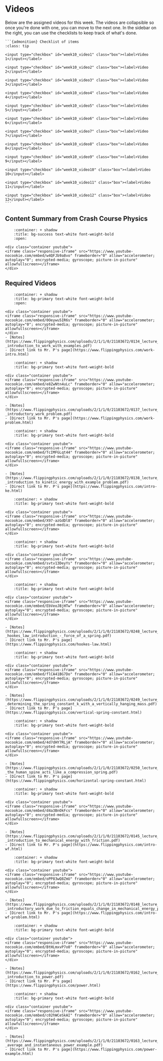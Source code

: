 # Videos

Below are the assigned videos for this week. 
The videos are collapsible so once you're done with one, you can move to the next one.
In the sidebar on the right, you can use the checklists to keep track of what's done.

````{margin}
```{admonition} Checklist of items
:class: tip

<input type="checkbox" id="week10_video1" class="box"><label>Video 1</input></label>

<input type="checkbox" id="week10_video2" class="box"><label>Video 2</input></label>

<input type="checkbox" id="week10_video3" class="box"><label>Video 3</input></label>

<input type="checkbox" id="week10_video4" class="box"><label>Video 4</input></label>

<input type="checkbox" id="week10_video5" class="box"><label>Video 5</input></label>

<input type="checkbox" id="week10_video6" class="box"><label>Video 6</input></label>

<input type="checkbox" id="week10_video7" class="box"><label>Video 7</input></label>

<input type="checkbox" id="week10_video8" class="box"><label>Video 8</input></label>

<input type="checkbox" id="week10_video9" class="box"><label>Video 9</input></label>

<input type="checkbox" id="week10_video10" class="box"><label>Video 10</input></label>

<input type="checkbox" id="week10_video11" class="box"><label>Video 11</input></label>

<input type="checkbox" id="week10_video12" class="box"><label>Video 12</input></label>
```
````

## Content Summary from Crash Course Physics

```{dropdown} Work, Energy, and Power
    :container: + shadow
    :title: bg-success text-white font-weight-bold
    :open:

<div class="container youtube">
<iframe class="responsive-iframe" src="https://www.youtube-nocookie.com/embed/w4QFJb9a8vo" frameborder="0" allow="accelerometer; autoplay="0"; encrypted-media; gyroscope; picture-in-picture" allowfullscreen></iframe>
</div>
```

## Required Videos

```{dropdown} 1. Introduction to Work with Examples
    :container: + shadow
    :title: bg-primary text-white font-weight-bold
    :open:

<div class="container youtube">
<iframe class="responsive-iframe" src="https://www.youtube-nocookie.com/embed/0Oeywu5IR6s" frameborder="0" allow="accelerometer; autoplay="0"; encrypted-media; gyroscope; picture-in-picture" allowfullscreen></iframe>
</div>
- [Notes](https://www.flippingphysics.com/uploads/2/1/1/0/21103672/0134_lecture_notes_-_introduction_to_work_with_examples.pdf)
- [Direct link to Mr. P's page](https://www.flippingphysics.com/work-intro.html)
```

```{dropdown} 2. Introductory Work Problem
    :container: + shadow
    :title: bg-primary text-white font-weight-bold

<div class="container youtube">
<iframe class="responsive-iframe" src="https://www.youtube-nocookie.com/embed/e8ZwNtn4uLc" frameborder="0" allow="accelerometer; autoplay="0"; encrypted-media; gyroscope; picture-in-picture" allowfullscreen></iframe>
</div>

- [Notes](https://www.flippingphysics.com/uploads/2/1/1/0/21103672/0137_lecture_notes_-_introductory_work_problem.pdf)
- [Direct link to Mr. P's page](https://www.flippingphysics.com/work-problem.html)
```

```{dropdown} 3. Introduction to Kinetic Energy with Example Problem
    :container: + shadow
    :title: bg-primary text-white font-weight-bold

<div class="container youtube">
<iframe class="responsive-iframe" src="https://www.youtube-nocookie.com/embed/TcIMFGLqt44" frameborder="0" allow="accelerometer; autoplay="0"; encrypted-media; gyroscope; picture-in-picture" allowfullscreen></iframe>
</div>

- [Notes](https://www.flippingphysics.com/uploads/2/1/1/0/21103672/0138_lecture_notes_-_introduction_to_kinetic_energy_with_example_problem.pdf)
- [Direct link to Mr. P's page](https://www.flippingphysics.com/intro-ke.html)
```

```{dropdown} 4. Introduction to the Integral or Anti-Derivative for use in Work from a Non-Constant Force
    :container: + shadow
    :title: bg-primary text-white font-weight-bold

<div class="container youtube">
<iframe class="responsive-iframe" src="https://www.youtube-nocookie.com/embed/X97-azGdDl8" frameborder="0" allow="accelerometer; autoplay="0"; encrypted-media; gyroscope; picture-in-picture" allowfullscreen></iframe>
</div>
```

```{dropdown} 5. Defining Work with the Dot Product and a Review of the Dot Product - Constant Force
    :container: + shadow
    :title: bg-primary text-white font-weight-bold

<div class="container youtube">
<iframe class="responsive-iframe" src="https://www.youtube-nocookie.com/embed/svtv13DeyYs" frameborder="0" allow="accelerometer; autoplay="0"; encrypted-media; gyroscope; picture-in-picture" allowfullscreen></iframe>
</div>
```

```{dropdown} 6. Hooke's Law Introduction - Force of a Spring
    :container: + shadow
    :title: bg-primary text-white font-weight-bold
    
<div class="container youtube">
<iframe class="responsive-iframe" src="https://www.youtube-nocookie.com/embed/EbVeoJBjHTw" frameborder="0" allow="accelerometer; autoplay="0"; encrypted-media; gyroscope; picture-in-picture" allowfullscreen></iframe>
</div>

- [Notes](https://www.flippingphysics.com/uploads/2/1/1/0/21103672/0248_lecture_notes_-_hookes_law_introduction_-_force_of_a_spring.pdf)
- [Direct link to Mr. P's page](https://www.flippingphysics.com/hookes-law.html)
```

```{dropdown} 7. Determining the Spring Constant, k, with a Vertically Hanging Mass
    :container: + shadow
    :title: bg-primary text-white font-weight-bold

<div class="container youtube">
<iframe class="responsive-iframe" src="https://www.youtube-nocookie.com/embed/flCA41BG7Do" frameborder="0" allow="accelerometer; autoplay="0"; encrypted-media; gyroscope; picture-in-picture" allowfullscreen></iframe>
</div>

- [Notes](https://www.flippingphysics.com/uploads/2/1/1/0/21103672/0249_lecture_notes_-_determining_the_spring_constant_k_with_a_vertically_hanging_mass.pdf)
- [Direct link to Mr. P's page](https://www.flippingphysics.com/vertical-spring-constant.html)
```

```{dropdown} 8. The Human Spine acts like a Compression Spring
    :container: + shadow
    :title: bg-primary text-white font-weight-bold

<div class="container youtube">
<iframe class="responsive-iframe" src="https://www.youtube-nocookie.com/embed/4d7dHY7RLjA" frameborder="0" allow="accelerometer; autoplay="0"; encrypted-media; gyroscope; picture-in-picture" allowfullscreen></iframe>
</div>

- [Notes](https://www.flippingphysics.com/uploads/2/1/1/0/21103672/0250_lecture_notes_-_the_human_spine_acts_like_a_compression_spring.pdf)
- [Direct link to Mr. P's page](https://www.flippingphysics.com/horizontal-spring-constant.html)
```

```{dropdown} 9. Introduction to Mechanical Energy with Friction
    :container: + shadow
    :title: bg-primary text-white font-weight-bold

<div class="container youtube">
<iframe class="responsive-iframe" src="https://www.youtube-nocookie.com/embed/d4a3BnOkFcs" frameborder="0" allow="accelerometer; autoplay="0"; encrypted-media; gyroscope; picture-in-picture" allowfullscreen></iframe>
</div>

- [Notes](https://www.flippingphysics.com/uploads/2/1/1/0/21103672/0145_lecture_notes_-_introduction_to_mechanical_energy_with_friction.pdf)
- [Direct link to Mr. P's page](https://www.flippingphysics.com/intro-wf.html)
```

```{dropdown} 10. Introductory Work due to Friction equals Change in Mechanical Energy Problem
    :container: + shadow
    :title: bg-primary text-white font-weight-bold

<div class="container youtube">
<iframe class="responsive-iframe" src="https://www.youtube-nocookie.com/embed/oPP83wQ8ZmU" frameborder="0" allow="accelerometer; autoplay="0"; encrypted-media; gyroscope; picture-in-picture" allowfullscreen></iframe>
</div>

- [Notes](https://www.flippingphysics.com/uploads/2/1/1/0/21103672/0148_lecture_notes_-_introductory_work_due_to_friction_equals_change_in_mechanical_energy_problem.pdf)
- [Direct link to Mr. P's page](https://www.flippingphysics.com/intro-wf-problem.html)
```

```{dropdown} 11. Introduction to Power
    :container: + shadow
    :title: bg-primary text-white font-weight-bold

<div class="container youtube">
<iframe class="responsive-iframe" src="https://www.youtube-nocookie.com/embed/BtHLmxvP7o0" frameborder="0" allow="accelerometer; autoplay="0"; encrypted-media; gyroscope; picture-in-picture" allowfullscreen></iframe>
</div>

- [Notes](https://www.flippingphysics.com/uploads/2/1/1/0/21103672/0162_lecture_notes_-_introduction_to_power.pdf)
- [Direct link to Mr. P's page](https://www.flippingphysics.com/power.html)
```

```{dropdown} 12. Average and Instantaneous Power Example
    :container: + shadow
    :title: bg-primary text-white font-weight-bold

<div class="container youtube">
<iframe class="responsive-iframe" src="https://www.youtube-nocookie.com/embed/c02hWCeSkAI" frameborder="0" allow="accelerometer; autoplay="0"; encrypted-media; gyroscope; picture-in-picture" allowfullscreen></iframe>
</div>

- [Notes](https://www.flippingphysics.com/uploads/2/1/1/0/21103672/0163_lecture_notes_-_average_and_instantaneous_power_example.pdf)
- [Direct link to Mr. P's page](https://www.flippingphysics.com/power-example.html)
```
